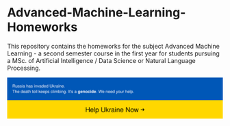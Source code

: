 # Advanced-Machine-Learning-Homeworks

This repository contains the homeworks for the subject Advanced Machine Learning - a second semester course in the first year for students pursuing a MSc. of Artificial Intelligence / Data Science or Natural Language Processing.

[![Stand With Ukraine](https://raw.githubusercontent.com/vshymanskyy/StandWithUkraine/main/banner2-direct.svg)](https://stand-with-ukraine.pp.ua)

